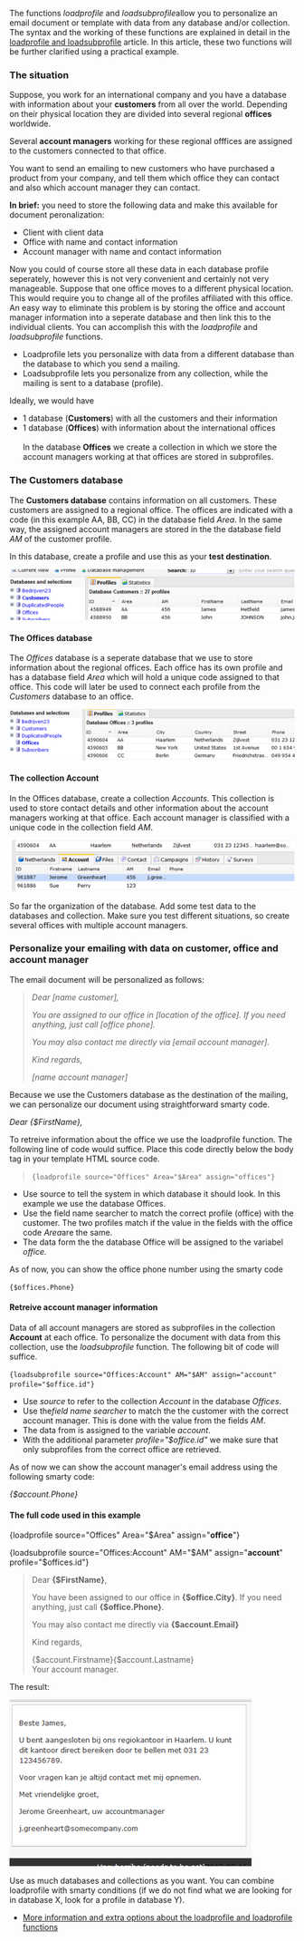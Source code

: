 The functions *loadprofile* and *loadsubprofile*allow you to personalize
an email document or template with data from any database and/or
collection. \
The syntax and the working of these functions are explained in detail in
the [loadprofile and
loadsubprofile](http://www.copernica.com/en/support/loadprofile-and-loadsubprofile)
article. In this article, these two functions will be further clarified
using a practical example.

### The situation

Suppose, you work for an international company and you have a database
with information about your **customers** from all over the world.
Depending on their physical location they are divided into several
regional **offices** worldwide.

Several **account managers** working for these regional offfices are
assigned to the customers connected to that office.

You want to send an emailing to new customers who have purchased a
product from your company, and tell them which office they can contact
and also which account manager they can contact.

**In brief:** you need to store the following data and make this
available for document peronalization:

-   Client with client data
-   Office with name and contact information
-   Account manager with name and contact information

Now you could of course store all these data in each database profile
seperately, however this is not very convenient and certainly not very
manageable. Suppose that one office moves to a different physical
location. This would require you to change all of the profiles
affiliated with this office. \
An easy way to eliminate this problem is by storing the office and
account manager information into a seperate database and then link this
to the individual clients. You can accomplish this with the
*loadprofile* and *loadsubprofile* functions.

-   Loadprofile lets you personalize with data from a different database
    than the database to which you send a mailing.
-   Loadsubprofile lets you personalize from any collection, while the
    mailing is sent to a database (profile).

Ideally, we would have

-   1 database (**Customers**) with all the customers and their
    information
-   1 database (**Offices**) with information about the international
    offices\
     \
     In the database **Offices** we create a collection in which we
    store the account managers working at that offices are stored in
    subprofiles.

### The Customers database

The **Customers database** contains information on all customers. These
customers are assigned to a regional office. The offices are indicated
with a code (in this example AA, BB, CC) in the database field *Area*.
In the same way, the assigned account managers are stored in the the
database field *AM* of the customer profile.

In this database, create a profile and use this as your **test
destination**.

![](images/customersdatabase.png)

#### The Offices database

The *Offices* database is a seperate database that we use to store
information about the regional offices. Each office has its own profile
and has a database field *Area* which will hold a unique code assigned
to that office. This code will later be used to connect each profile
from the *Customers* database to an office.

![](images/officesdatabase.png)

#### The collection Account

In the Offices database, create a collection *Accounts*. This collection
is used to store contact details and other information about the account
managers working at that office. Each account manager is classified with
a unique code in the collection field *AM*.

![](images/collection.png)

So far the organization of the database. Add some test data to the
databases and collection. Make sure you test different situations, so
create several offices with multiple account managers.

### Personalize your emailing with data on customer, office and account manager

The email document will be personalized as follows:

> *Dear [name customer],*
>
> *You are assigned to our office in [location of the office]. If you
> need anything, just call [office phone].*
>
> *You may also contact me directly via [email account manager].*
>
> *Kind regards,*
>
> *[name account manager]*

Because we use the Customers database as the destination of the mailing,
we can personalize our document using straightforward smarty code.

*Dear {\$FirstName},*

To retreive information about the office we use the loadprofile
function. The following line of code would suffice. Place this code
directly below the body tag in your template HTML source code.

> `{loadprofile source="Offices" Area="$Area" assign="offices"} `

-   Use source to tell the system in which database it should look. In
    this example we use the database Offices.
-   Use the field name searcher to match the correct profile (office)
    with the customer. The two profiles match if the value in the fields
    with the office code *Area*are the same.
-   The data form the the database Office will be assigned to the
    variabel *office.*

As of now, you can show the office phone number using the smarty code

`{$offices.Phone}`

#### Retreive account manager information

Data of all account managers are stored as subprofiles in the collection
**Account** at each office. To personalize the document with data from
this collection, use the *loadsubprofile* function. The following bit of
code will suffice.

`{loadsubprofile source="Offices:Account" AM="$AM" assign="account" profile="$office.id"} `

-   Use *source* to refer to the collection *Account* in the database
    *Offices*.
-   Use the*field name searcher* to match the the customer with the
    correct account manager. This is done with the value from the fields
    *AM*.
-   The data from is assigned to the variable *account*.
-   With the additional parameter *profile="\$office.id"* we make sure
    that only subprofiles from the correct office are retrieved.

As of now we can show the account manager's email address using the
following smarty code:

*{\$account.Phone}*

#### The full code used in this example

{loadprofile source="Offices" Area="\$Area" assign="**office**"}

{loadsubprofile source="Offices:Account" AM="\$AM" assign="**account**"
profile="\$offices.id"}

> Dear **{\$FirstName}**,
>
> You have been assigned to our office in **{\$office.City}**. If you
> need anything, just call **{\$office.Phone}**.
>
> You may also contact me directly via **{\$account.Email}**
>
> Kind regards,
>
> {\$account.Firstname}{\$account.Lastname}\
>  Your account manager.

The result:

![](images/result.png)

Use as much databases and collections as you want. You can combine
loadprofile with smarty conditions (if we do not find what we are
looking for in database X, look for a profile in database Y).

-   [More information and extra options about the loadprofile and
    loadprofile
    functions](http://www.copernica.com/en/support/loadprofile-and-loadsubprofile)

